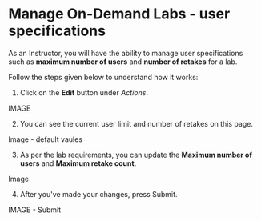# Manage On-Demand Labs - user specifications

As an Instructor, you will have the ability to manage user specifications such as **maximum number of users** and **number of retakes** for a lab.

Follow the steps given below to understand how it works:

1. Click on the **Edit** button under _Actions_.

IMAGE

2. You can see the current user limit and number of retakes on this page.

Image - default vaules

3. As per the lab requirements, you can update the **Maximum number of users** and **Maximum retake count**.

Image

4. After you've made your changes, press Submit.

IMAGE - Submit


